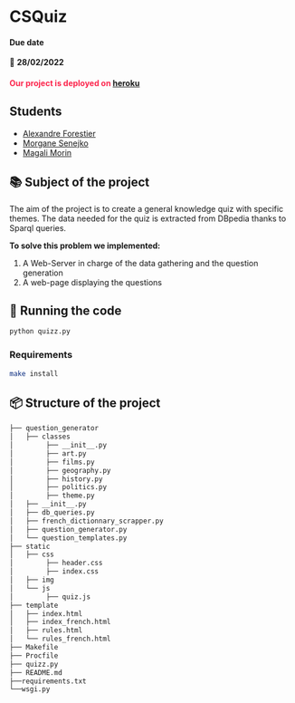 # CSQuiz

#### Due date

:calendar: **28/02/2022**

#### <span style="color: #fc264d;"> Our project is deployed on [heroku](https://the-cs-quiz.herokuapp.com/) </span>

## Students

- [Alexandre Forestier](https://github.com/alexfrst)
- [Morgane Senejko](https://github.com/Morgane-SJK)
- [Magali Morin](https://github.com/magalimorin18)

## :books: Subject of the project

The aim of the project is to create a general knowledge quiz with specific themes. The data needed for
the quiz is extracted from DBpedia thanks to Sparql queries.


**To solve this problem we implemented:**

1. A Web-Server in charge of the data gathering and the question generation
2. A web-page displaying the questions

## :runner: Running the code

```bash
python quizz.py
```

### Requirements

```bash
make install
```

## :package: Structure of the project

```bash
├── question_generator
│   ├── classes
│        ├── __init__.py
│        ├── art.py
│        ├── films.py
│        ├── geography.py
│        ├── history.py
│        ├── politics.py
│        ├── theme.py
│   ├── __init__.py
│   ├── db_queries.py
│   ├── french_dictionnary_scrapper.py
│   ├── question_generator.py
│   └── question_templates.py
├── static
│   ├── css
│        ├── header.css
│        ├── index.css
│   ├── img
│   └── js
│        ├── quiz.js
├── template
│   ├── index.html
│   ├── index_french.html
│   ├── rules.html
│   └── rules_french.html
├── Makefile
├── Procfile
├── quizz.py
├── README.md
├──requirements.txt
└──wsgi.py
```
